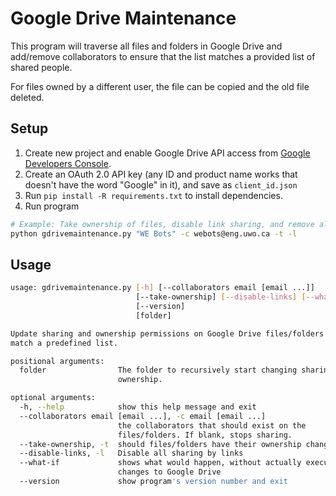 # Google Drive Maintenance

This program will traverse all files and folders in Google Drive and add/remove
collaborators to ensure that the list matches a provided list of shared people.

For files owned by a different user, the file can be copied and the old file
deleted.

## Setup

1. Create new project and enable Google Drive API access from
[Google Developers Console](https://console.developers.google.com/apis/dashboard).
2. Create an OAuth 2.0 API key (any ID and product name works that doesn't have
the word "Google" in it), and save as `client_id.json`
3. Run `pip install -R requirements.txt` to install dependencies.
4. Run program

```bash
# Example: Take ownership of files, disable link sharing, and remove all collaborators (set only yourself as collaborator):
python gdrivemaintenance.py "WE Bots" -c webots@eng.uwo.ca -t -l

```

## Usage

```bash
usage: gdrivemaintenance.py [-h] [--collaborators email [email ...]]
                            [--take-ownership] [--disable-links] [--what-if]
                            [--version]
                            [folder]

Update sharing and ownership permissions on Google Drive files/folders to
match a predefined list.

positional arguments:
  folder                The folder to recursively start changing sharing and
                        ownership.

optional arguments:
  -h, --help            show this help message and exit
  --collaborators email [email ...], -c email [email ...]
                        the collaborators that should exist on the
                        files/folders. If blank, stops sharing.
  --take-ownership, -t  should files/folders have their ownership changed
  --disable-links, -l   Disable all sharing by links
  --what-if             shows what would happen, without actually executing
                        changes to Google Drive
  --version             show program's version number and exit

```